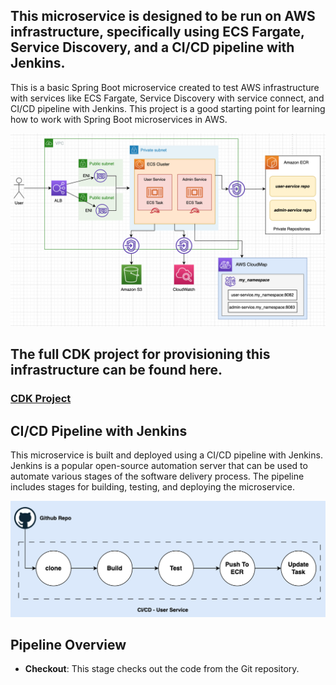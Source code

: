 ## This microservice is designed to be run on AWS infrastructure, specifically using ECS Fargate, Service Discovery, and a CI/CD pipeline with Jenkins.

This is a basic Spring Boot microservice created to test AWS infrastructure with services like ECS Fargate, Service Discovery with service connect, and CI/CD pipeline with Jenkins. This project is a good starting point for learning how to work with Spring Boot microservices in AWS.

![Alt text](images/arch.png?raw=true "Optional Title")

## The full CDK project for provisioning this infrastructure can be found here.
### [CDK Project](https://github.com/peaqock-financials/cdk-fargate-alb-project.git)



## CI/CD Pipeline with Jenkins

This microservice is built and deployed using a CI/CD pipeline with Jenkins. Jenkins is a popular open-source automation server that can be used to automate various stages of the software delivery process. The pipeline includes stages for building, testing, and deploying the microservice.

![Alt text](images/pipe.png?raw=true "Optional Title")

## Pipeline Overview

 * **Checkout**: This stage checks out the code from the Git repository.
